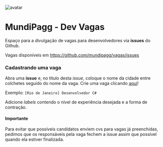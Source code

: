 ![avatar](https://raw.githubusercontent.com/mundipagg/vagas/master/mundi_avatar.png)

# MundiPagg - Dev Vagas

Espaço para a divulgação de vagas para desenvolvedores via **issues** do Github.

Vagas disponíveis em https://github.com/mundipagg/vagas/issues

### Cadastrando uma vaga

Abra uma **issue** e, no titulo desta _issue_, coloque o nome da cidade entre colchetes seguido do nome da vaga.
Crie uma vaga clicando [aqui](https://github.com/mundipagg/vagas/issues/new)!

Exemplo: `[Rio de Janeiro] Desenvolvedor C#`

Adicione _labels_ contendo o nível de experiência desejada e a forma de contração.

#### Importante

Para evitar que possíveis candidatos enviem cvs para vagas já preenchidas, pedimos que os responsáveis pela vaga fechem a issue assim que possível quando ela estiver finalizada. 
